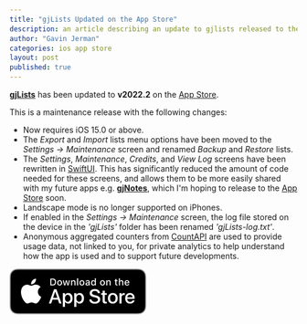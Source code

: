 ```yaml
---
title: "gjLists Updated on the App Store"
description: an article describing an update to gjlists released to the app store
author: "Gavin Jerman"
categories: ios app store
layout: post
published: true
---
```


[**gjLists**](/gjLists) has been updated to **v2022.2** on the [App Store](https://apps.apple.com/gb/app/gjlists/id1528217135?platform=iphone).


This is a maintenance release with the following changes:
- Now requires iOS 15.0 or above.
- The _Export_ and _Import_ lists menu options have been moved to the _Settings -> Maintenance_ screen and renamed _Backup_ and _Restore_ lists.
- The _Settings_, _Maintenance_, _Credits_, and _View Log_ screens have been rewritten in [SwiftUI](https://developer.apple.com/xcode/swiftui/). This has significantly reduced the amount of code needed for these screens, and allows them to be more easily shared with my future apps e.g. [**gjNotes**](/gjNotes), which I'm hoping to release to the [App Store](https://apps.apple.com/gb/developer/gavin-jerman/id1528217377) soon.
- Landscape mode is no longer supported on iPhones.
- If enabled in the _Settings -> Maintenance_ screen, the log file stored on the device in the _'gjLists'_ folder has been renamed _'gjLists-log.txt'_.
- Anonymous aggregated counters from [CountAPI](https://countapi.xyz) are used to provide usage data, not linked to you, for private analytics to help understand how the app is used and to support future developments.

[![download](/images/Download_on_the_App_Store_Badge_US-UK_RGB_blk_092917.svg)](https://apps.apple.com/gb/app/gjlists/id1528217135?platform=iphone)
